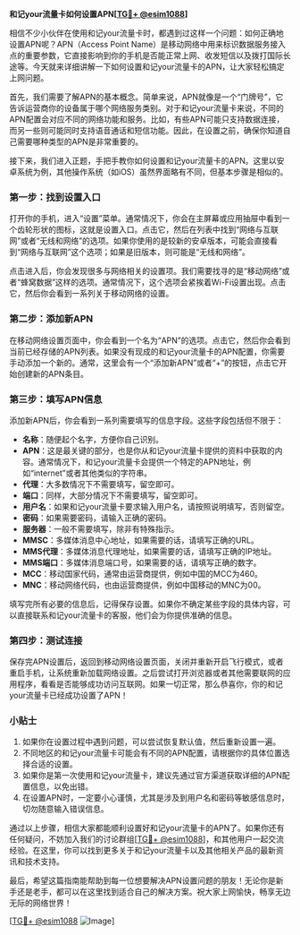 **和记your流量卡如何设置APN[[TG💪+ @esim1088](https://t.me/s/esim1088)]**

相信不少小伙伴在使用和记your流量卡时，都遇到过这样一个问题：如何正确地设置APN呢？APN（Access Point Name）是移动网络中用来标识数据服务接入点的重要参数，它直接影响到你的手机是否能正常上网、收发短信以及拨打国际长途等。今天就来详细讲解一下如何设置和记your流量卡的APN，让大家轻松搞定上网问题。

首先，我们需要了解APN的基本概念。简单来说，APN就像是一个“门牌号”，它告诉运营商你的设备属于哪个网络服务类别。对于和记your流量卡来说，不同的APN配置会对应不同的网络功能和服务。比如，有些APN可能只支持数据连接，而另一些则可能同时支持语音通话和短信功能。因此，在设置之前，确保你知道自己需要哪种类型的APN是非常重要的。

接下来，我们进入正题，手把手教你如何设置和记your流量卡的APN。这里以安卓系统为例，其他操作系统（如iOS）虽然界面略有不同，但基本步骤是相似的。

### 第一步：找到设置入口

打开你的手机，进入“设置”菜单。通常情况下，你会在主屏幕或应用抽屉中看到一个齿轮形状的图标，这就是设置入口。点击它，然后在列表中找到“网络与互联网”或者“无线和网络”的选项。如果你使用的是较新的安卓版本，可能会直接看到“网络与互联网”这个选项；如果是旧版本，则可能是“无线和网络”。

点击进入后，你会发现很多与网络相关的设置项。我们需要找寻的是“移动网络”或者“蜂窝数据”这样的选项。通常情况下，这个选项会紧挨着Wi-Fi设置出现。点击它，然后你会看到一系列关于移动网络的设置。

### 第二步：添加新APN

在移动网络设置页面中，你会看到一个名为“APN”的选项。点击它，然后你会看到当前已经存储的APN列表。如果没有现成的和记your流量卡的APN配置，你需要手动添加一个新的。通常，这里会有一个“添加新APN”或者“+”的按钮，点击它开始创建新的APN条目。

### 第三步：填写APN信息

添加新APN后，你会看到一系列需要填写的信息字段。这些字段包括但不限于：

- **名称**：随便起个名字，方便你自己识别。
- **APN**：这是最关键的部分，也是你从和记your流量卡提供的资料中获取的内容。通常情况下，和记your流量卡会提供一个特定的APN地址，例如“internet”或者其他类似的字符串。
- **代理**：大多数情况下不需要填写，留空即可。
- **端口**：同样，大部分情况下不需要填写，留空即可。
- **用户名**：如果和记your流量卡要求输入用户名，请按照说明填写，否则留空。
- **密码**：如果需要密码，请输入正确的密码。
- **服务器**：一般不需要填写，除非有特殊指示。
- **MMSC**：多媒体消息中心地址，如果需要的话，请填写正确的URL。
- **MMS代理**：多媒体消息代理地址，如果需要的话，请填写正确的IP地址。
- **MMS端口**：多媒体消息端口号，如果需要的话，请填写正确的数字。
- **MCC**：移动国家代码，通常由运营商提供，例如中国的MCC为460。
- **MNC**：移动网络代码，也由运营商提供，例如中国移动的MNC为00。

填写完所有必要的信息后，记得保存设置。如果你不确定某些字段的具体内容，可以直接联系和记your流量卡的客服，他们会为你提供准确的信息。

### 第四步：测试连接

保存完APN设置后，返回到移动网络设置页面，关闭并重新开启飞行模式，或者重启手机，让系统重新加载网络设置。之后尝试打开浏览器或者其他需要联网的应用程序，看看是否能够成功访问互联网。如果一切正常，那么恭喜你，你的和记your流量卡已经成功设置了APN！

### 小贴士

1. 如果你在设置过程中遇到问题，可以尝试恢复默认值，然后重新设置一遍。
2. 不同地区的和记your流量卡可能会有不同的APN配置，请根据你的具体位置选择合适的设置。
3. 如果你是第一次使用和记your流量卡，建议先通过官方渠道获取详细的APN配置信息，以免出错。
4. 在设置APN时，一定要小心谨慎，尤其是涉及到用户名和密码等敏感信息时，切勿随意输入错误信息。

通过以上步骤，相信大家都能顺利设置好和记your流量卡的APN了。如果你还有任何疑问，不妨加入我们的讨论群组[[TG💪+ @esim1088](https://t.me/s/esim1088)]，和其他用户一起交流经验。在这里，你可以找到更多关于和记your流量卡以及其他相关产品的最新资讯和技术支持。

最后，希望这篇指南能帮助到每一位想要解决APN设置问题的朋友！无论你是新手还是老手，都可以在这里找到适合自己的解决方案。祝大家上网愉快，畅享无边无际的网络世界！

[[TG💪+ @esim1088](https://t.me/s/esim1088) ![Image](https://i.postimg.cc/4NQfJmqS/Snipaste-2025-05-13-00-14-12.png)]